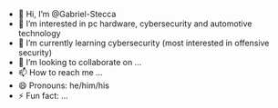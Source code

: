 - 👋 Hi, I’m @Gabriel-Stecca
- 👀 I’m interested in pc hardware, cybersecurity and automotive technology
- 🌱 I’m currently learning cybersecurity (most interested in offensive security)
- 💞️ I’m looking to collaborate on ...
- 📫 How to reach me ...
- 😄 Pronouns: he/him/his
- ⚡ Fun fact: ...

<!---
Gabriel-Stecca/Gabriel-Stecca is a ✨ special ✨ repository because its `README.md` (this file) appears on your GitHub profile.
You can click the Preview link to take a look at your changes.
--->
